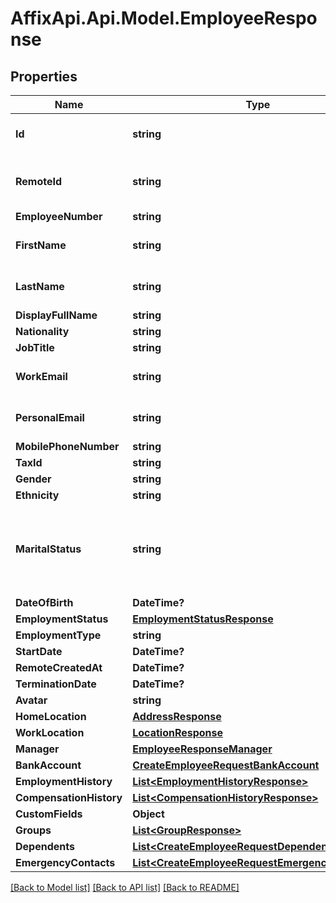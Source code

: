 # AffixApi.Api.Model.EmployeeResponse

## Properties

Name | Type | Description | Notes
------------ | ------------- | ------------- | -------------
**Id** | **string** | The Affix-assigned id of the individual | [readonly] 
**RemoteId** | **string** | the remote system-assigned id of the individual | [readonly] 
**EmployeeNumber** | **string** |  | 
**FirstName** | **string** | the first name of the individual | 
**LastName** | **string** | the last name of the individual | 
**DisplayFullName** | **string** |  | 
**Nationality** | **string** |  | 
**JobTitle** | **string** |  | 
**WorkEmail** | **string** | the work email of the individual | 
**PersonalEmail** | **string** | the personal email of the individual | 
**MobilePhoneNumber** | **string** | +1234567890 | 
**TaxId** | **string** |  | 
**Gender** | **string** |  | 
**Ethnicity** | **string** |  | 
**MaritalStatus** | **string** | &#x60;other&#x60; option can include co-habitating, civil partnership, separated, widowed, etc  | 
**DateOfBirth** | **DateTime?** |  | 
**EmploymentStatus** | [**EmploymentStatusResponse**](EmploymentStatusResponse.md) |  | 
**EmploymentType** | **string** |  | 
**StartDate** | **DateTime?** |  | 
**RemoteCreatedAt** | **DateTime?** |  | [readonly] 
**TerminationDate** | **DateTime?** |  | 
**Avatar** | **string** |  | 
**HomeLocation** | [**AddressResponse**](AddressResponse.md) |  | 
**WorkLocation** | [**LocationResponse**](LocationResponse.md) |  | 
**Manager** | [**EmployeeResponseManager**](EmployeeResponseManager.md) |  | 
**BankAccount** | [**CreateEmployeeRequestBankAccount**](CreateEmployeeRequestBankAccount.md) |  | 
**EmploymentHistory** | [**List&lt;EmploymentHistoryResponse&gt;**](EmploymentHistoryResponse.md) |  | 
**CompensationHistory** | [**List&lt;CompensationHistoryResponse&gt;**](CompensationHistoryResponse.md) |  | 
**CustomFields** | **Object** |  | 
**Groups** | [**List&lt;GroupResponse&gt;**](GroupResponse.md) |  | 
**Dependents** | [**List&lt;CreateEmployeeRequestDependents&gt;**](CreateEmployeeRequestDependents.md) |  | 
**EmergencyContacts** | [**List&lt;CreateEmployeeRequestEmergencyContacts&gt;**](CreateEmployeeRequestEmergencyContacts.md) |  | 

[[Back to Model list]](../README.md#documentation-for-models) [[Back to API list]](../README.md#documentation-for-api-endpoints) [[Back to README]](../README.md)

